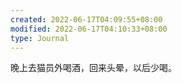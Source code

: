 ```yaml
---
created: 2022-06-17T04:09:55+08:00
modified: 2022-06-17T04:10:33+08:00
type: Journal
---
```


晚上去猫员外喝酒，回来头晕，以后少喝。
